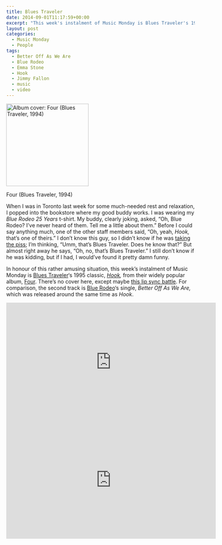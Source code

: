 ```yaml
---
title: Blues Traveler
date: 2014-09-01T11:17:59+00:00
excerpt: "This week's instalment of Music Monday is Blues Traveler's 1995 hit, Hook."
layout: post
categories:
  - Music Monday
  - People
tags:
  - Better Off As We Are
  - Blue Rodeo
  - Emma Stone
  - Hook
  - Jimmy Fallon
  - music
  - video
---
```

<div id="attachment_3983" style="width: 230px" class="wp-caption alignleft">
  <a href="https://dv8b8dkxht4vb.cloudfront.net/img/220px-BluesTravelerfour.jpg" rel="lightbox"><img class="size-full wp-image-3983" src="https://dv8b8dkxht4vb.cloudfront.net/img/220px-BluesTravelerfour.jpg" alt="Album cover: Four (Blues Traveler, 1994)" width="220" height="220" srcset="https://dv8b8dkxht4vb.cloudfront.net/img/220px-BluesTravelerfour.jpg 220w, https://dv8b8dkxht4vb.cloudfront.net/img/220px-BluesTravelerfour-150x150.jpg 150w" sizes="(max-width: 220px) 100vw, 220px" /></a>
  
  <p class="wp-caption-text">
    Four (Blues Traveler, 1994)
  </p>
</div>

When I was in Toronto last week for some much-needed rest and relaxation, I popped into the bookstore where my good buddy works. I was wearing my _Blue Rodeo 25 Years_ t-shirt. My buddy, clearly joking, asked, &#8220;Oh, Blue Rodeo? I&#8217;ve never heard of them. Tell me a little about them.&#8221; Before I could say anything much, one of the other staff members said, &#8220;Oh, yeah, _Hook,_ that&#8217;s one of theirs.&#8221; I don&#8217;t know this guy, so I didn&#8217;t know if he was [taking the piss](http://en.wikipedia.org/wiki/Taking_the_piss); I&#8217;m thinking, &#8220;Umm, that&#8217;s Blues Traveler. Does he know that?&#8221; But almost right away he says, &#8220;Oh, no, that&#8217;s Blues Traveler.&#8221; I still don&#8217;t know if he was kidding, but if I had, I would&#8217;ve found it pretty damn funny.

In honour of this rather amusing situation, this week&#8217;s instalment of Music Monday is [Blues Traveler](http://bluestraveler.com/)&#8216;s 1995 classic, _[Hook](http://en.wikipedia.org/wiki/Hook_(Blues_Traveler_song)),_ from their widely popular album, [Four](http://en.wikipedia.org/wiki/Four_(Blues_Traveler_album)). There&#8217;s no cover here, except maybe [this lip sync battle](http://youtu.be/bLBSoC_2IY8?t=1m56s). For comparison, the second track is [Blue Rodeo](http://bluerodeo.com/)&#8216;s single, _Better Off As We Are,_ which was released around the same time as _Hook_.

<div class="video-container">
	<iframe width="560" height="315" src="https://www.youtube.com/embed/pdz5kCaCRFM" frameborder="0" allowfullscreen></iframe>
</div>

<div class="video-container">
	<iframe width="560" height="315" src="https://www.youtube.com/embed/CTZiScdi4QM" frameborder="0" allowfullscreen></iframe>
</div>